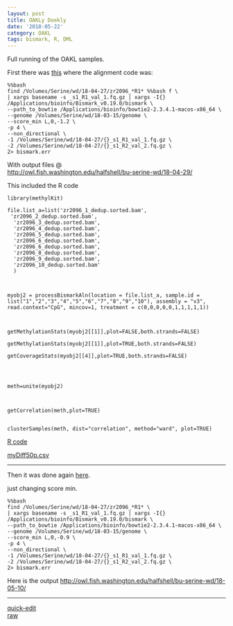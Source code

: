 ```yaml
---
layout: post
title: OAKLy Doekly
date: '2018-05-22'
category: OAKL
tags: bismark, R, DML
---
```


Full running of the OAKL samples.




First there was [this](https://github.com/sr320/nb-2018/blob/master/C_virginica/17-OAKL-fullpipe-mk.ipynb) where the alignment code was:

```
%%bash
find /Volumes/Serine/wd/18-04-27/zr2096_*R1* %%bash f \
| xargs basename -s _s1_R1_val_1.fq.gz | xargs -I{} /Applications/bioinfo/Bismark_v0.19.0/bismark \
--path_to_bowtie /Applications/bioinfo/bowtie2-2.3.4.1-macos-x86_64 \
--genome /Volumes/Serine/wd/18-03-15/genome \
--score_min L,0,-1.2 \
-p 4 \
--non_directional \
-1 /Volumes/Serine/wd/18-04-27/{}_s1_R1_val_1.fq.gz \
-2 /Volumes/Serine/wd/18-04-27/{}_s1_R2_val_2.fq.gz \
2> bismark.err
```

With output files @      
http://owl.fish.washington.edu/halfshell/bu-serine-wd/18-04-29/

This included the R code

```
library(methylKit)

file.list_a=list('zr2096_1_dedup.sorted.bam',
 'zr2096_2_dedup.sorted.bam',
  'zr2096_3_dedup.sorted.bam',
  'zr2096_4_dedup.sorted.bam',
  'zr2096_5_dedup.sorted.bam',
  'zr2096_6_dedup.sorted.bam',
  'zr2096_6_dedup.sorted.bam',
  'zr2096_8_dedup.sorted.bam',
  'zr2096_9_dedup.sorted.bam',
  'zr2096_10_dedup.sorted.bam'
  )



myobj2 = processBismarkAln(location = file.list_a, sample.id = list("1","2","3","4","5","6","7","8","9","10"), assembly = "v3", read.context="CpG", mincov=1, treatment = c(0,0,0,0,0,1,1,1,1,1))



getMethylationStats(myobj2[[1]],plot=FALSE,both.strands=FALSE)

getMethylationStats(myobj2[[1]],plot=TRUE,both.strands=FALSE)

getCoverageStats(myobj2[[4]],plot=TRUE,both.strands=FALSE)




meth=unite(myobj2)



getCorrelation(meth,plot=TRUE)


clusterSamples(meth, dist="correlation", method="ward", plot=TRUE)
```

[R code](http://htmlpreview.github.io/?https://github.com/sr320/nb-2018/blob/master/C_virginica/R/0510/md/mk-02.html)

[myDiff50p.csv](https://github.com/sr320/nb-2018/blob/master/C_virginica/R/0510/analyses/myDiff50p.csv)




---

Then it was done again [here](https://github.com/sr320/nb-2018/blob/master/C_virginica/19-OAKL-fullpipe-mk.ipynb).

just changing score min.

```
%%bash
find /Volumes/Serine/wd/18-04-27/zr2096_*R1* \
| xargs basename -s _s1_R1_val_1.fq.gz | xargs -I{} /Applications/bioinfo/Bismark_v0.19.0/bismark \
--path_to_bowtie /Applications/bioinfo/bowtie2-2.3.4.1-macos-x86_64 \
--genome /Volumes/Serine/wd/18-03-15/genome \
--score_min L,0,-0.9 \
-p 4 \
--non_directional \
-1 /Volumes/Serine/wd/18-04-27/{}_s1_R1_val_1.fq.gz \
-2 /Volumes/Serine/wd/18-04-27/{}_s1_R2_val_2.fq.gz \
2> bismark.err
```  

Here is the output
http://owl.fish.washington.edu/halfshell/bu-serine-wd/18-05-10/



---
[quick-edit](https://github.com/sr320/sr320.github.io/edit/master/_posts/2018-05-22-OAKLy-doekly.md)       
[raw](https://raw.githubusercontent.com/sr320/sr320.github.io/master/_posts/2018-05-22-OAKLy-doekly.md)



